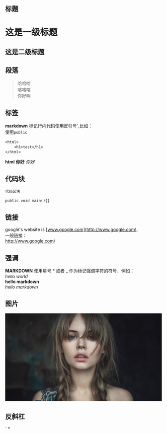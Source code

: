 ## 标题
这是一级标题
===
这是二级标题
---
## 段落
> 哈哈哈  
> 喀喀喀  
> 你好啊  
## 标签
**markdown** 标记行内代码使用反引号\`,比如：  
使用`public`
```
<html>
	<h1>test</h1>
</html>
```
**html**
**你好**
*你好*
## 代码块
<pre><code>代码区块
</code></pre>

	public void main(){}

## 链接
google's website is [www.google.com](http://www.google.com).  
一般链接：  
<http://www.google.com/>
## 强调
**MARKDOWN** 使用星号 * 或者 _ 作为标记强调字符的符号，例如：  
*hello world*  
**hello markdown**  
_hello markdown_  
## 图片
![lalala](img/001.jpg)
## 反斜杠
\` \*